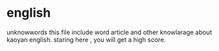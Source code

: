 # english
unknowwords
this file include word article and other knowlarage about kaoyan english. staring here , you will get a high score.
